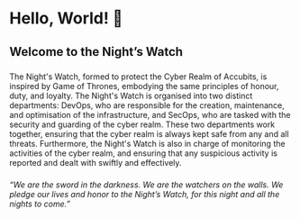 <h1 align="left">Hello, World! 👋</h1>

###

<h2 align="left">Welcome to the Night’s Watch</h2>

###

<p align="left">The Night's Watch, formed to protect the Cyber Realm of Accubits, is inspired by Game of Thrones, embodying the same principles of honour, duty, and loyalty. The Night's Watch is organised into two distinct departments: DevOps, who are responsible for the creation, maintenance, and optimisation of the infrastructure, and SecOps, who are tasked with the security and guarding of the cyber realm. These two departments work together, ensuring that the cyber realm is always kept safe from any and all threats. Furthermore, the Night's Watch is also in charge of monitoring the activities of the cyber realm, and ensuring that any suspicious activity is reported and dealt with swiftly and effectively.</p>

###

<i>“We are the sword in the darkness. We are the watchers on the walls. We pledge our lives and honor to the Night’s Watch, for this night and all the nights to come.”</i>
